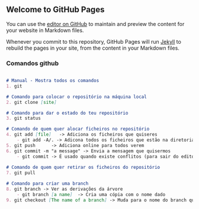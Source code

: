 ## Welcome to GitHub Pages

You can use the [editor on GitHub](https://github.com/Bruno94Santos/ProjectoFinalGrupo19/edit/master/README.md) to maintain and preview the content for your website in Markdown files.

Whenever you commit to this repository, GitHub Pages will run [Jekyll](https://jekyllrb.com/) to rebuild the pages in your site, from the content in your Markdown files.

### Comandos github

```markdown

# Manual - Mostra todos os comandos
1. git 

# Comando para colocar o repositório na máquina local
2. git clone [site]

# Comando para dar o estado do teu repositório
3. git status

# Comando de quem quer alocar ficheiros no repositório
4. git add [file]   -> Adiciona os ficheiros que quiseres
	- git add -A/. -> Adicona todos os ficheiros que estão na diretoria local
5. git push 	 -> Adiciona online para todos verem
6. git commit -m "a message" -> Envia a mensagem que quisermos
	- git commit -> É usado quando existe conflitos (para sair do editor ":wq")
  
# Comando de quem quer retirar os ficheiros do repositório
7. git pull

# Comando para criar uma branch
8. git branch -> Ver as derivações da árvore
	- git branch [a name]  -> Cria uma cópia com o nome dado 
9. git checkout [The name of a branch] -> Muda para o nome do branch que lhe passamos 

```

